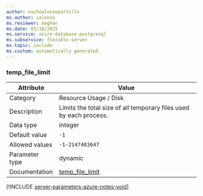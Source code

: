 ```yaml
---
author: nachoalonsoportillo
ms.author: ialonso
ms.reviewer: maghan
ms.date: 03/10/2025
ms.service: azure-database-postgresql
ms.subservice: flexible-server
ms.topic: include
ms.custom: automatically generated
---
```

### temp_file_limit

| Attribute | Value |
| --- | --- |
| Category | Resource Usage / Disk |
| Description | Limits the total size of all temporary files used by each process. |
| Data type | integer |
| Default value | `-1` |
| Allowed values | `-1-2147483647` |
| Parameter type | dynamic |
| Documentation | [temp_file_limit](https://www.postgresql.org/docs/15/runtime-config-resource.html#GUC-TEMP-FILE-LIMIT) |


[!INCLUDE [server-parameters-azure-notes-void](./server-parameters-azure-notes-void.md)]



